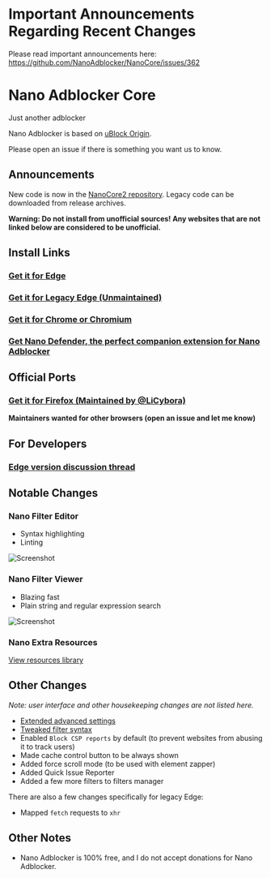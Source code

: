 # Important Announcements Regarding Recent Changes

Please read important announcements here: https://github.com/NanoAdblocker/NanoCore/issues/362

# Nano Adblocker Core

Just another adblocker

Nano Adblocker is based on [uBlock Origin](https://github.com/gorhill/uBlock).

Please open an issue if there is something you want us to know.

## Announcements

New code is now in the
[NanoCore2 repository](https://github.com/NanoAdblocker/NanoCore2). Legacy
code can be downloaded from release archives.

**Warning: Do not install from unofficial sources! Any websites that are not
linked below are considered to be unofficial.**

## Install Links

### [Get it for Edge](https://microsoftedge.microsoft.com/addons/detail/epbkapkgcmdmfpogenoebpdeibmfinpf)

### [Get it for Legacy Edge (Unmaintained)](https://www.microsoft.com/store/productId/9NSXDX2TDB3V)

### [Get it for Chrome or Chromium](https://chrome.google.com/webstore/detail/nano-adblocker/gabbbocakeomblphkmmnoamkioajlkfo)

### [Get Nano Defender, the perfect companion extension for Nano Adblocker](https://jspenguin2017.github.io/uBlockProtector/)

## Official Ports

### [Get it for Firefox (Maintained by @LiCybora)](https://github.com/LiCybora/NanoCoreFirefox#nano-adblocker-core-for-firefox)

**Maintainers wanted for other browsers (open an issue and let me know)**

## For Developers

### [Edge version discussion thread](https://github.com/NanoAdblocker/NanoCore/issues/253)

## Notable Changes

### Nano Filter Editor

- Syntax highlighting
- Linting

![Screenshot](https://i.imgur.com/4KlLbcp.png)

### Nano Filter Viewer

- Blazing fast
- Plain string and regular expression search

![Screenshot](https://i.imgur.com/d9pVP3z.png)

### Nano Extra Resources

[View resources library](https://github.com/NanoAdblocker/NanoFilters/blob/master/NanoFiltersSource/NanoResources.txt)

## Other Changes

*Note: user interface and other housekeeping changes are not listed here.*

- [Extended advanced settings](https://github.com/NanoAdblocker/NanoCore2/blob/master/notes/advanced_settings.md#advanced-settings)
- [Tweaked filter syntax](https://github.com/NanoAdblocker/NanoCore2/blob/master/notes/filter_syntax.md#filter-syntax)
- Enabled `Block CSP reports` by default (to prevent websites from abusing it
  to track users)
- Made cache control button to be always shown
- Added force scroll mode (to be used with element zapper)
- Added Quick Issue Reporter
- Added a few more filters to filters manager

There are also a few changes specifically for legacy Edge:

- Mapped `fetch` requests to `xhr`

## Other Notes

- Nano Adblocker is 100% free, and I do not accept donations for Nano
  Adblocker.
